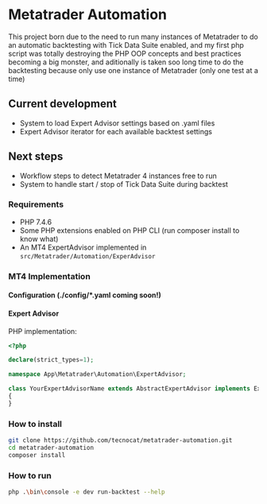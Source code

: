 # Metatrader Automation

This project born due to the need to run many instances of Metatrader to do an automatic backtesting with Tick Data
Suite enabled, and my first php script was totally destroying the PHP OOP concepts and best practices becoming a big
monster, and aditionally is taken soo long time to do the backtesting because only use one instance of Metatrader (only
one test at a time)

## Current development

* System to load Expert Advisor settings based on .yaml files
* Expert Advisor iterator for each available backtest settings

## Next steps

* Workflow steps to detect Metatrader 4 instances free to run
* System to handle start / stop of Tick Data Suite during backtest

### Requirements

* PHP 7.4.6
* Some PHP extensions enabled on PHP CLI (run composer install to know what)
* An MT4 ExpertAdvisor implemented in `src/Metatrader/Automation/ExperAdvisor`

### MT4 Implementation

#### Configuration (./config/*.yaml coming soon!)

#### Expert Advisor

PHP implementation:

````php
<?php

declare(strict_types=1);

namespace App\Metatrader\Automation\ExpertAdvisor;

class YourExpertAdvisorName extends AbstractExpertAdvisor implements ExpertAdvisorInterface
{
}
````

### How to install

````bash
git clone https://github.com/tecnocat/metatrader-automation.git
cd metatrader-automation
composer install
````

### How to run

````bash
php .\bin\console -e dev run-backtest --help
````
